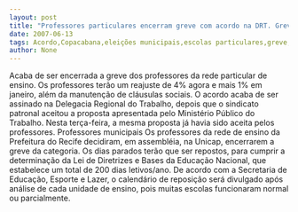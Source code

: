 ```yaml
---
layout: post
title: "Professores particulares encerram greve com acordo na DRT. Greve dos professores municipais também acaba"
date: 2007-06-13
tags: Acordo,Copacabana,eleições municipais,escolas particulares,greve,professores
author: None
---
```


Acaba de ser encerrada a greve dos professores da rede particular de ensino.
Os professores ter&atilde;o um reajuste de 4% agora e mais 1% em janeiro, al&eacute;m da manuten&ccedil;&atilde;o de cl&aacute;usulas sociais.
O acordo acaba de ser assinado na Delegacia Regional do Trabalho, depois que o sindicato patronal aceitou a proposta apresentada pelo Minist&eacute;rio P&uacute;blico do Trabalho. Nesta ter&ccedil;a-feira, a mesma proposta j&aacute; havia sido aceita pelos professores.
Professores municipais
Os professores da rede de ensino da Prefeitura do Recife decidiram, em assembl&eacute;ia, na Unicap, encerrarem a greve da categoria. Os dias parados ter&atilde;o que ser repostos, para cumprir a determina&ccedil;&atilde;o da Lei de Diretrizes e Bases da Educa&ccedil;&atilde;o Nacional, que estabelece um total de 200 dias letivos/ano. 
De acordo com a Secretaria de Educa&ccedil;&atilde;o, Esporte e Lazer, o calend&aacute;rio de reposi&ccedil;&atilde;o ser&aacute; divulgado ap&oacute;s an&aacute;lise de cada unidade de ensino, pois muitas escolas funcionaram normal ou parcialmente. 
 